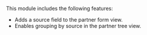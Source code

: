 This module includes the following features:
- Adds a source field to the partner form view.
- Enables grouping by source in the partner tree view.